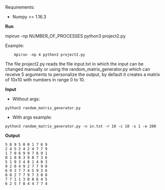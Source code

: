 Requirements:
- Numpy >= 1.16.3

**Run**

mpirun -np NUMBER_OF_PROCESSES python3 project2.py

Example:

        mpirun -np 4 python3 project2.py

The file project2.py reads the file input.txt in which the input can be changed manually or using
the random_matrix_generator.py which can receive 5 arguments to personalize the output, by default
it creates a matrix of 10x10 with numbers in range 0 to 10.

**Input**
- Without args:
```
python3 random_matrix_generator.py
```
- With args example:
```
python3 random_matrix_generator.py -n in.txt -r 10 -c 10 -s 1 -e 200
```
**Output**

```
5 8 9 5 0 0 1 7 6 9
2 4 5 2 4 2 4 7 7 9
1 7 0 6 9 9 7 6 9 1
0 1 8 8 3 9 8 7 3 6
5 1 9 3 4 8 1 4 0 3
9 2 0 4 9 2 7 7 9 8
6 9 3 7 7 4 5 9 3 6
8 0 2 7 7 9 7 3 0 8
7 7 1 1 3 0 8 6 4 5
6 2 5 7 8 4 4 7 7 4
```